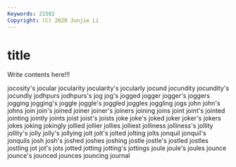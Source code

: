 ```yaml
---
Keywords: 21502
Copyright: (C) 2020 Junjie Li
---
```


# title

Write contents here!!!
 
jocosity's 
jocular 
jocularity 
jocularity's 
jocularly 
jocund
jocundity 
jocundity's 
jocundly 
jodhpurs 
jodhpurs's 
jog 
jog's 
jogged 
jogger 
jogger's
joggers 
jogging 
jogging's 
joggle 
joggle's 
joggled 
joggles 
joggling 
jogs 
john
john's 
johns 
join 
join's 
joined 
joiner 
joiner's 
joiners 
joining 
joins
joint 
joint's 
jointed 
jointing 
jointly 
joints 
joist 
joist's 
joists 
joke
joke's 
joked 
joker 
joker's 
jokers 
jokes 
joking 
jokingly 
jollied 
jollier
jollies 
jolliest 
jolliness 
jolliness's 
jollity 
jollity's 
jolly 
jolly's 
jollying 
jolt
jolt's 
jolted 
jolting 
jolts 
jonquil 
jonquil's 
jonquils 
josh 
josh's 
joshed
joshes 
joshing 
jostle 
jostle's 
jostled 
jostles 
jostling 
jot 
jot's 
jots
jotted 
jotting 
jotting's 
jottings 
joule 
joule's 
joules 
jounce 
jounce's 
jounced
jounces 
jouncing 
journal 
